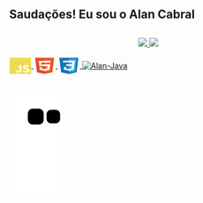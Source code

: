## Saudações! Eu sou o Alan Cabral

##

<div align="center">
  <a href="https://github.com/alansilcabral">
  <img height="150em" src="https://github-readme-stats.vercel.app/api?username=alansilcabral&show_icons=true&theme=dark&include_all_commits=true&count_private=true"/>
  <img height="150em" src="https://github-readme-stats.vercel.app/api/top-langs/?username=alansilcabral&layout=compact&langs_count=7&theme=dark"/>
</div>
<div style="display: inline_block"><br>
  <img align="center" alt="Alan-Js" height="30" width="40" src="https://raw.githubusercontent.com/devicons/devicon/master/icons/javascript/javascript-plain.svg">
  <img align="center" alt="Alan-HTML" height="30" width="40" src="https://raw.githubusercontent.com/devicons/devicon/master/icons/html5/html5-original.svg">
  <img align="center" alt="Alan-CSS" height="30" width="40" src="https://raw.githubusercontent.com/devicons/devicon/master/icons/css3/css3-original.svg">
  <img align="center" alt="Alan-Java" height="30" width="40" src="https://cdn.jsdelivr.net/gh/devicons/devicon/icons/java/java-original.svg"> 
</div>
  
  ##
  
   ![Snake animation](https://github.com/alansilcabral/alansilcabral/blob/output/github-contribution-grid-snake.svg)
  
 ##
  

